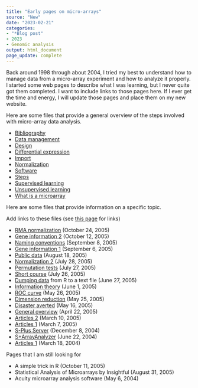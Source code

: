 ```yaml
---
title: "Early pages on micro-arrays"
source: "New"
date: "2023-02-21"
categories:
- "*Blog post"
- 2023
- Genomic analysis
output: html_document
page_update: complete
---
```


Back around 1998 through about 2004, I tried my best to understand how to manage data from a micro-array experiment and how to analyze it properly. I started some web pages to describe what I was learning, but I never quite got them completed. I want to include links to those pages here. If I ever get the time and energy, I will update those pages and place them on my new website.

<!---more--->

Here are some files that provide a general overview of the steps involved with micro-array data analysis.

+ [Bibliography][gen01]
+ [Data management][gen02]
+ [Design][gen03]
+ [Differential expression][gen04]
+ [Import][gen05]
+ [Normalization][gen06]
+ [Software][gen07]
+ [Steps][gen11]
+ [Supervised learning][gen08]
+ [Unsupervised learning][gen09]
+ [What is a microarray][gen10]

Here are some files that provide information on a specific topic.

Add links to these files (see [this page][gen11] for links)

+ [RMA normalization][gen12] (October 24, 2005)
+ [Gene information 2][gen13] (October 12, 2005)
+ [Naming conventions][gen14] (September 8, 2005)
+ [Gene information 1][gen15] (September 6, 2005)
+ [Public data][gen16] (August 18, 2005)
+ [Normalization 2][gen17] (July 28, 2005)
+ [Permutation tests][gen18] (July 27, 2005)
+ [Short course][gen19] (July 26, 2005)
+ [Dumping data][gen20] from R to a text file (June 27, 2005)
+ [Information theory][gen21] (June 1, 2005)
+ [ROC curve][gen22] (May 26, 2005)
+ [Dimension reduction][gen23] (May 25, 2005)
+ [Disaster averted][gen24] (May 16, 2005)
+ [General overview][gen25] (April 22, 2005)
+ [Articles 2][gen26] (March 10, 2005)
+ [Articles 1][gen27] (March 7, 2005)
+ [S-Plus Server][gen28] (December 8, 2004)
+ [S+ArrayAnalyzer][gen29] (June 22, 2004)
+ [Articles 1][gen30] (March 18, 2004)

Pages that I am still looking for

+ A simple trick in R (October 11, 2005)
+ Statistical Analysis of Microarrays by Insightful (August 31, 2005)
+ Acuity microarray analysis software (May 6, 2004)

[gen01]: http://www.pmean.com/99/arrayBibliography.htm
[gen02]: http://www.pmean.com/99/arrayDataManagement.htm
[gen03]: http://www.pmean.com/99/arrayDesign.htm
[gen04]: http://www.pmean.com/99/arrayDifferentialExpression.htm
[gen05]: http://www.pmean.com/99/arrayImport.htm
[gen06]: http://www.pmean.com/99/arrayNormalization.htm
[gen07]: http://www.pmean.com/99/arraySoftware.htm
[gen08]: http://www.pmean.com/99/arraySupervisedLearning.htm
[gen09]: http://www.pmean.com/99/arrayUnsupervisedLearning.htm
[gen10]: http://www.pmean.com/99/arrayWhatIs.htm
[gen11]: http://www.pmean.com/99/array.html
[gen12]: http://pmean.com/05/MicroarrayG.html
[gen13]: http://www.pmean.com/05/FindingGenesB.html
[gen14]: http://www.pmean.com/05/NamingGenes.html
[gen15]: http://www.pmean.com/05/FindingGenes.html
[gen16]: http://www.pmean.com/05/MicroArrayE.html
[gen17]: http://www.pmean.com/05/MicroArrayD.html
[gen18]: http://www.pmean.com/05/PermutationTests.html
[gen19]: http://www.pmean.com/05/GeneExpression.html
[gen20]: http://www.pmean.com/05/DumpingData.html
[gen21]: http://www.pmean.com/05/InformationTheoryA.html
[gen22]: http://www.pmean.com/05/ROCcurve.html
[gen23]: http://www.pmean.com/05/DimensionReduction.html
[gen24]: http://www.pmean.com/05/DisasterAverted.html
[gen25]: http://www.pmean.com/05/MicroarrayC.html
[gen26]: http://www.pmean.com/05/MicroArrayB.html
[gen27]: http://www.pmean.com/05/MicroArrayA.html
[gen28]: http://www.pmean.com/04/SurromedDecisionSite.html
[gen29]: http://www.pmean.com/04/ArrayAnalyzer.html
[gen30]: http://www.pmean.com/04/microarray.html
